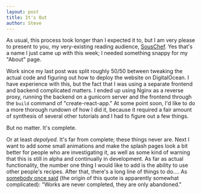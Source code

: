 ```yaml
---
layout: post
title: It's Out
author: Steve
---
```


As usual, this process took longer than I expected it to, but I am very please to present to you, my very-existing reading audience, [SousChef](https://www.souschef.stevenwenzel.com). Yes that's a name I just came up with this week; I needed something snappy for my "About" page.

Work since my last post was split roughly 50/50 between tweaking the actual code and figuring out how to deploy the website on DigitalOcean. I have experience with this, but the fact that I was using a separate frontend and backend complicated matters. I ended up using Nginx as a reverse proxy, running the backend on a gunicorn server and the frontend through the `build` command of "create-react-app." At some point soon, I'd like to do a more thorough rundown of how I did it, because it required a fair amount of synthesis of several other tutorials and I had to figure out a few things.

But no matter. It's complete.

Or at least *depolyed.* It's far from complete; these things never are. Next I want to add some small animations and make the splash pages look a bit better for people who are investigating it, as well as some kind of warning that this is still in alpha and continually in development. As far as actual functionality, the number one thing I would like to add is the ability to use other people's recipes. After that, there's a long line of things to do.... As [somebody once said](https://quoteinvestigator.com/2019/03/01/abandon/) (the origin of this quote is apparently somewhat complicated): "Works are never completed, they are only abandoned."
